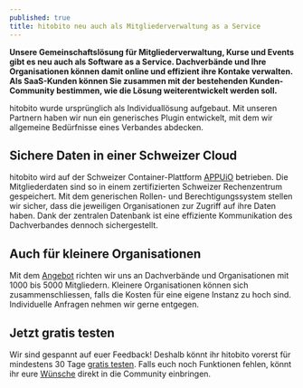 ```yaml
---
published: true
title: hitobito neu auch als Mitgliederverwaltung as a Service
---
```



**Unsere Gemeinschaftslösung für Mitgliederverwaltung, Kurse und Events gibt es neu auch als Software as a Service. Dachverbände und Ihre Organisationen können damit online und effizient ihre Kontake verwalten. Als SaaS-Kunden können Sie zusammen mit der bestehenden Kunden-Community bestimmen, wie die Lösung weiterentwickelt werden soll.**

hitobito wurde ursprünglich als Individuallösung aufgebaut. Mit unseren Partnern haben wir nun ein generisches Plugin entwickelt, mit dem wir allgemeine Bedürfnisse eines Verbandes abdecken.

## Sichere Daten in einer Schweizer Cloud

hitobito wird auf der Schweizer Container-Plattform [APPUiO](https://appuio.ch) betrieben. Die Mitgliederdaten sind so in einem zertifizierten Schweizer Rechenzentrum gespeichert. Mit dem generischen Rollen- und Berechtigungssystem stellen wir sicher, dass die jeweiligen Organisationen zur Zugriff auf ihre Daten haben. Dank der zentralen Datenbank ist eine effiziente Kommunikation des Dachverbandes dennoch sichergestellt.

## Auch für kleinere Organisationen

Mit dem [Angebot](http://hitobito.com/#services) richten wir uns an Dachverbände und Organisationen mit 1000 bis 5000 Mitgliedern. Kleinere Organisationen können sich zusammenschliessen, falls die Kosten für eine eigene Instanz zu hoch sind. Individuelle Anfragen nehmen wir gerne entgegen.

## Jetzt gratis testen

Wir sind gespannt auf euer Feedback! Deshalb könnt ihr hitobito vorerst für mindestens 30 Tage [gratis testen](http://hitobito.com/#services). Falls euch noch Funktionen fehlen, könnt ihr eure [Wünsche](https://github.com/hitobito/hitobito/issues) direkt in die Community einbringen.